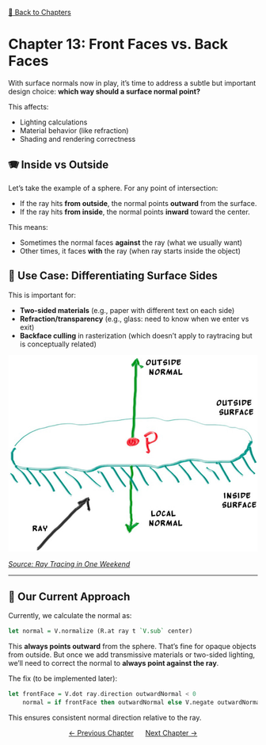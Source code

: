 [🔗 Back to Chapters](/README.md#-chapters)

# Chapter 13: Front Faces vs. Back Faces

With surface normals now in play, it’s time to address a subtle but important design choice: **which way should a surface normal point?**

This affects:

- Lighting calculations
- Material behavior (like refraction)
- Shading and rendering correctness

## 🪗 Inside vs Outside

Let’s take the example of a sphere. For any point of intersection:

- If the ray hits **from outside**, the normal points **outward** from the surface.
- If the ray hits **from inside**, the normal points **inward** toward the center.

This means:

- Sometimes the normal faces **against** the ray (what we usually want)
- Other times, it faces **with** the ray (when ray starts inside the object)

## 🚧 Use Case: Differentiating Surface Sides

This is important for:

- **Two-sided materials** (e.g., paper with different text on each side)
- **Refraction/transparency** (e.g., glass: need to know when we enter vs exit)
- **Backface culling** in rasterization (which doesn’t apply to raytracing but is conceptually related)

![Front Faces vs Back Faces](./media/13/frontvsbackfaces.jpg)

_[Source: Ray Tracing in One Weekend](https://raytracing.github.io/books/RayTracingInOneWeekend.html#surfacenormalsandmultipleobjects/frontfacesversusbackfaces)_

---

## 🧹 Our Current Approach

Currently, we calculate the normal as:

```haskell
let normal = V.normalize (R.at ray t `V.sub` center)
```

This **always points outward** from the sphere. That’s fine for opaque objects from outside. But once we add transmissive materials or two-sided lighting, we’ll need to correct the normal to **always point against the ray**.

The fix (to be implemented later):

```haskell
let frontFace = V.dot ray.direction outwardNormal < 0
    normal = if frontFace then outwardNormal else V.negate outwardNormal
```

This ensures consistent normal direction relative to the ray.

<div align="center">
  <a href="./12_fixing_perspective.md">← Previous Chapter</a>&nbsp;&nbsp;&nbsp;&nbsp;&nbsp;
  <a href="./14_anti_aliasing.md">Next Chapter →</a>
</div>
